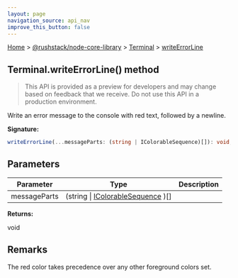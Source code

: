 ```yaml
---
layout: page
navigation_source: api_nav
improve_this_button: false
---
```



[Home](./index.md) &gt; [@rushstack/node-core-library](./node-core-library.md) &gt; [Terminal](./node-core-library.terminal.md) &gt; [writeErrorLine](./node-core-library.terminal.writeerrorline.md)

## Terminal.writeErrorLine() method

> This API is provided as a preview for developers and may change based on feedback that we receive. Do not use this API in a production environment.
>

Write an error message to the console with red text, followed by a newline.

<b>Signature:</b>

```typescript
writeErrorLine(...messageParts: (string | IColorableSequence)[]): void;
```

## Parameters

|  Parameter | Type | Description |
|  --- | --- | --- |
|  messageParts | (string \| [IColorableSequence](./node-core-library.icolorablesequence.md) )\[\] |  |

<b>Returns:</b>

void

## Remarks

The red color takes precedence over any other foreground colors set.
